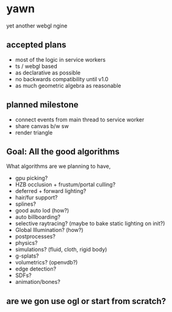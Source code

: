 # yawn
yet another webgl ngine

## accepted plans
- most of the logic in service workers
- ts / webgl based
- as declarative as possible
- no backwards compatibility until v1.0
- as much geometric algebra as reasonable

## planned milestone

- connect events from main thread to service worker
- share canvas b/w sw
- render triangle

## Goal: All the good algorithms
What algorithms are we planning to have,
- gpu picking?
- HZB occlusion + frustum/portal culling?
- deferred + forward lighting?
- hair/fur support?
- splines?
- good auto lod (how?)
- auto billboarding?
- selective raytracing? (maybe to bake static lighting on init?)
- Global Illumination? (how?)
- postprocesses?
- physics?
- simulations? (fluid, cloth, rigid body)
- g-splats?
- volumetrics? (openvdb?)
- edge detection?
- SDFs?
- animation/bones?

## are we gon use ogl or start from scratch?
